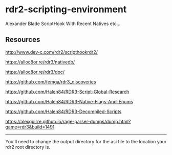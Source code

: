 # rdr2-scripting-environment

Alexander Blade ScriptHook With Recent Natives etc...

Resources
------------------------------------------------------------------------------------------------

http://www.dev-c.com/rdr2/scripthookrdr2/

https://alloc8or.re/rdr3/nativedb/

https://alloc8or.re/rdr3/doc/

https://github.com/femga/rdr3_discoveries

https://github.com/Halen84/RDR3-Script-Global-Research

https://github.com/Halen84/RDR3-Native-Flags-And-Enums

https://github.com/Halen84/RDR3-Decompiled-Scripts

https://alexguirre.github.io/rage-parser-dumps/dump.html?game=rdr3&build=1491

----------------------------------------------------------------------------------------------------------

You'll need to change the output directory for the asi file to the location your rdr2 root directory is.
